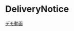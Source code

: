 # DeliveryNotice
<a href="https://www.youtube.com/watch?v=1AJZlbgrNuo&feature=youtu.be" target="_blank">デモ動画</a>
